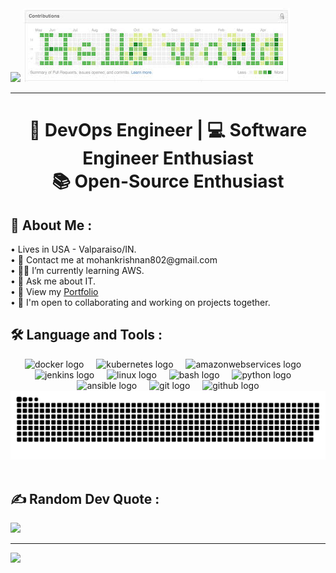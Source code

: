 <img src="https://capsule-render.vercel.app/api?type=waving&height=100&color=ffff" />
<img src="./assets/Mohan-github-ban.jpg" alt="Mohan Venkata Krishna Namburi"></img> <hr>

<h1 align="center"> 🚀 DevOps Engineer  |  💻 Software Engineer Enthusiast  <br>
  📚 Open-Source Enthusiast</h1>

<h2> 💫 About Me : </h2>
  • Lives in USA - Valparaiso/IN.<br>
  • 📧 Contact me at mohankrishnan802@gmail.com<br>
  • 👨‍💻 I’m currently learning AWS. <br>
  • 💬 Ask me about IT. <br>
  • 🧿 View my <a href="https:/" target="_blank">Portfolio</a><br>
  • 🤝 I'm open to collaborating and working on projects together.
<br>

<h2 align="left">🛠 Language and Tools :</h2>

<div align="center">
  <img src="https://skillicons.dev/icons?i=docker" height="40" alt="docker logo"  />
  <img width="12" />
  <img src="https://skillicons.dev/icons?i=kubernetes" height="40" alt="kubernetes logo"  />
  <img width="12" />
  <img src="https://skillicons.dev/icons?i=aws" height="40" alt="amazonwebservices logo"  />
  <img width="12" />
  <img src="https://skillicons.dev/icons?i=jenkins" height="40" alt="jenkins logo"  />
  <img width="12" />
  <img src="https://skillicons.dev/icons?i=linux" height="40" alt="linux logo"  />
  <img width="12" />
  <img src="https://skillicons.dev/icons?i=bash" height="40" alt="bash logo"  />
  <img width="12" />
  <img src="https://skillicons.dev/icons?i=py" height="40" alt="python logo"  />
  <img width="12" />
  <img src="https://skillicons.dev/icons?i=ansible" height="40" alt="ansible logo"  />
  <img width="12" />
  <img src="https://skillicons.dev/icons?i=git" height="40" alt="git logo"  />
  <img width="12" />
  <img src="https://skillicons.dev/icons?i=github" height="40" alt="github logo"  /> <br>

  <img src="https://raw.githubusercontent.com/sai127001/sai127001/output/snake.svg" alt="Snake animation" />
</div>

<br>


<h2 align="left"> ✍️ Random Dev Quote :</h2>

![](https://quotes-github-readme.vercel.app/api?type=horizontal&theme=dark)

---


<img src="https://capsule-render.vercel.app/api?type=waving&height=100&color=ffff&section=footer" />
